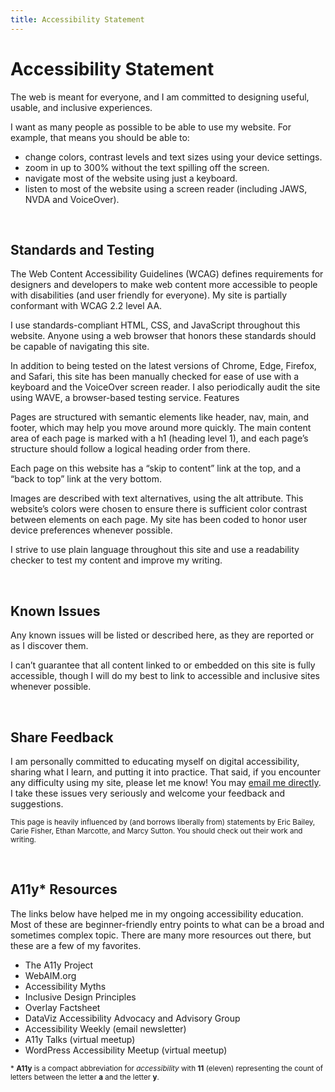 ```yaml
---
title: Accessibility Statement
---
```


# Accessibility Statement

The web is meant for everyone, and I am committed to designing useful, usable, and inclusive experiences.

I want as many people as possible to be able to use my website. For example, that means you should be able to:

- change colors, contrast levels and text sizes using your device settings.
- zoom in up to 300% without the text spilling off the screen.
- navigate most of the website using just a keyboard.
- listen to most of the website using a screen reader (including JAWS, NVDA and VoiceOver).

&nbsp;

## Standards and Testing

The Web Content Accessibility Guidelines (WCAG) defines requirements for designers and developers to make web content more accessible to people with disabilities (and user friendly for everyone). My site is partially conformant with WCAG 2.2 level AA.

I use standards-compliant HTML, CSS, and JavaScript throughout this website. Anyone using a web browser that honors these standards should be capable of navigating this site.

In addition to being tested on the latest versions of Chrome, Edge, Firefox, and Safari, this site has been manually checked for ease of use with a keyboard and the VoiceOver screen reader. I also periodically audit the site using WAVE, a browser-based testing service.
Features

Pages are structured with semantic elements like header, nav, main, and footer, which may help you move around more quickly. The main content area of each page is marked with a h1 (heading level 1), and each page’s structure should follow a logical heading order from there.

Each page on this website has a “skip to content” link at the top, and a “back to top” link at the very bottom.

Images are described with text alternatives, using the alt attribute. This website’s colors were chosen to ensure there is sufficient color contrast between elements on each page. My site has been coded to honor user device preferences whenever possible.

I strive to use plain language throughout this site and use a readability checker to test my content and improve my writing.

&nbsp;

## Known Issues

Any known issues will be listed or described here, as they are reported or as I discover them.

I can’t guarantee that all content linked to or embedded on this site is fully accessible, though I will do my best to link to accessible and inclusive sites whenever possible.

&nbsp;

## Share Feedback

I am personally committed to educating myself on digital accessibility, sharing what I learn, and putting it into practice. That said, if you encounter any difficulty using my site, please let me know! You may <a href="mailto:nick@nicksimson.com">email me directly</a>. I take these issues very seriously and welcome your feedback and suggestions.

<small>This page is heavily influenced by (and borrows liberally from) statements by Eric Bailey, Carie Fisher, Ethan Marcotte, and Marcy Sutton. You should check out their work and writing.</small>

&nbsp;

## A11y* Resources

The links below have helped me in my ongoing accessibility education. Most of these are beginner-friendly entry points to what can be a broad and sometimes complex topic. There are many more resources out there, but these are a few of my favorites.

- The A11y Project
- WebAIM.org
- Accessibility Myths
- Inclusive Design Principles
- Overlay Factsheet
- DataViz Accessibility Advocacy and Advisory Group
- Accessibility Weekly (email newsletter)
- A11y Talks (virtual meetup)
- WordPress Accessibility Meetup (virtual meetup)

<small>* <strong>A11y</strong> is a compact abbreviation for <em>accessibility</em> with <strong>11</strong> (eleven) representing the count of letters between the letter <strong>a</strong> and the letter <strong>y</strong>.</small>